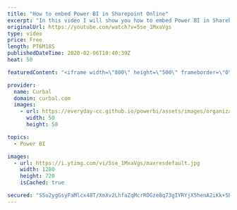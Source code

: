 ```yaml
---
title: "How to embed Power BI in Sharepoint Online"
excerpt: "In this video I will show you how to embed Power BI in SharePoint online.  To be able to do that you need the following: 1. A Power BI Pro license 2. Sharepoint Online 3. First Release activated in Office 365 4. Create a new site   Looking for a download file? Go to our Download Center: https://curbal.com/donwload-center"
originalUrl: https://youtube.com/watch?v=5se_1MxaVgs
type: video
price: Free
length: PT6M18S
publishedDateTime: 2020-02-06T10:40:39Z
heat: 50

featuredContent: "<iframe width=\"800\" height=\"500\" frameborder=\"0\" src=\"https://www.youtube.com/embed/5se_1MxaVgs\" allow=\"accelerometer; autoplay; encrypted-media; gyroscope; picture-in-picture\" allowfullscreen></iframe>"

provider:
  name: Curbal
  domain: curbal.com
  images:
    - url: https://everyday-cc.github.io/powerbi/assets/images/organizations/curbal.com-50x50.jpg
      width: 50
      height: 50

topics:
  - Power BI

images:
  - url: https://i.ytimg.com/vi/5se_1MxaVgs/maxresdefault.jpg
    width: 1280
    height: 720
    isCached: true

secured: "S5u2ygGsyFaMlcx48T/XmXv2LhfaZqMcrROGze8q73gIYRYjX5henA2iKk+5B1KQMeYHBRwBOKe+o5BU/Lz+p4/LtiPikJQ1BzZe6RI4dUzYIWeX78Utf+ufFsLV+iW7Wow1yXMQwlLqT7iij9WbFinEKHnNh/qSlfN4dPxl0nuvuzogFOghrvUQP0K7PPvNQ1Hz2zjm9dEWm59dH9e4GzaHI8BD2iSfG/QyqWWKFXL7dRockmG+xdgw0mNXmNzpxClqo5eXAMbJ69IQvwwkc/HftVSsNMmnrLZYsRe2ClkyN80x6JoEvq7McnhGAwJ2ZIFNerqOZngqkH1L0tvWzljHXn1FvNyZ/sa2M8SYg+TutgYaxPVyCxd1TF9TidEqS9C/ojtSVFyHKxAzif/imDuMvoInk845d12UGcfk8SU=;vPfiE1MKltAf+1uvyQZnGA=="
---
```


